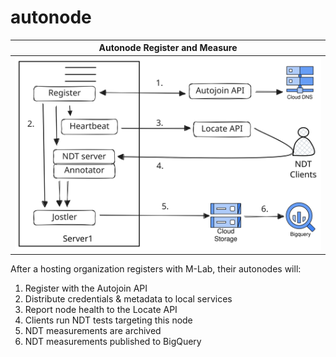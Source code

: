 # autonode

| Autonode Register and Measure |
| ----------------------------- |
| ![register-and-measure](static/autonode-register-and-measure.svg) |

After a hosting organization registers with M-Lab, their autonodes will:

1. Register with the Autojoin API
2. Distribute credentials & metadata to local services
3. Report node health to the Locate API
4. Clients run NDT tests targeting this node
5. NDT measurements are archived
6. NDT measurements published to BigQuery
